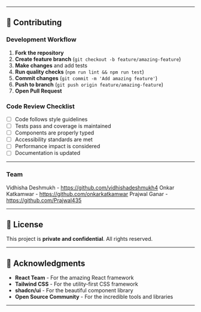 
---

## 🤝 **Contributing**

### **Development Workflow**

1. **Fork the repository**
2. **Create feature branch** (`git checkout -b feature/amazing-feature`)
3. **Make changes** and add tests
4. **Run quality checks** (`npm run lint && npm run test`)
5. **Commit changes** (`git commit -m 'Add amazing feature'`)
6. **Push to branch** (`git push origin feature/amazing-feature`)
7. **Open Pull Request**

### **Code Review Checklist**

- [ ] Code follows style guidelines
- [ ] Tests pass and coverage is maintained
- [ ] Components are properly typed
- [ ] Accessibility standards are met
- [ ] Performance impact is considered
- [ ] Documentation is updated
---


### **Team**
Vidhisha Deshmukh - https://github.com/vidhishadeshmukh4
Onkar Katkamwar - https://github.com/onkarkatkamwar
Prajwal Ganar - https://github.com/Prajwal435

---

## 📄 **License**

This project is **private and confidential**. All rights reserved.

---

## 🙏 **Acknowledgments**

- **React Team** - For the amazing React framework
- **Tailwind CSS** - For the utility-first CSS framework
- **shadcn/ui** - For the beautiful component library
- **Open Source Community** - For the incredible tools and libraries

---

<div align="center">


</div>
